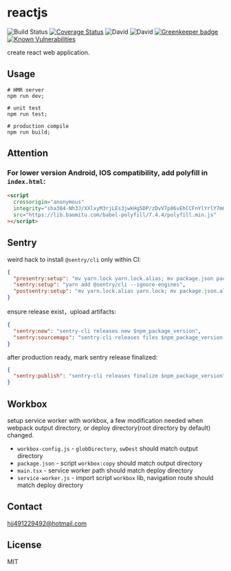 # reactjs

![Build Status](https://img.shields.io/travis/coco-template/reactjs/master.svg?style=flat)
[![Coverage Status](https://coveralls.io/repos/github/coco-template/reactjs/badge.svg?branch=master)](https://coveralls.io/github/coco-template/reactjs?branch=master)
![David](https://img.shields.io/david/coco-template/reactjs.svg)
![David](https://img.shields.io/david/dev/coco-template/reactjs.svg)
[![Greenkeeper badge](https://badges.greenkeeper.io/coco-template/reactjs.svg)](https://greenkeeper.io/)
[![Known Vulnerabilities](https://snyk.io//test/github/coco-template/reactjs/badge.svg?targetFile=package.json)](https://snyk.io//test/github/coco-template/reactjs?targetFile=package.json)

create react web application.

## Usage

```shell
# HMR server
npm run dev;

# unit test
npm run test;

# production compile
npm run build;
```

## Attention

### For lower version Android, IOS compatibility, add polyfill in `index.html`:

```html
<script
  crossorigin="anonymous"
  integrity="sha384-Nh3J/XXlxyM3rjLEs3jwkHg5DP/zDvV7p86vEhCCFnYlYrlY7mGzUxRKm+oProPB"
  src="https://lib.baomitu.com/babel-polyfill/7.4.4/polyfill.min.js"
></script>
```

## Sentry

weird hack to install `@sentry/cli` only within CI:

```json
{
  "presentry:setup": "mv yarn.lock yarn.lock.alias; mv package.json package.json.alias",
  "sentry:setup": "yarn add @sentry/cli --ignore-engines",
  "postsentry:setup": "mv yarn.lock.alias yarn.lock; mv package.json.alias package.json"
}
```

ensure release exist，upload artifacts:

```json
{
  "sentry:new": "sentry-cli releases new $npm_package_version",
  "sentry:sourcemaps": "sentry-cli releases files $npm_package_version upload-sourcemaps dist/client/static/script --url-prefix '~/27fc6300/static/script' --validate --no-rewrite"
}
```

after production ready, mark sentry release finalized:

```json
{
  "sentry:publish": "sentry-cli releases finalize $npm_package_version"
}
```

## Workbox

setup service worker with workbox, a few modification needed when webpack output directory, or deploy directory(root directory by default) changed.

+ `workbox-config.js` - `globDirectory`, `swDest` should match output directory
+ `package.json` - script `workbox:copy` should match output directory
+ `main.tsx` - service worker path should match deploy directory
+ `service-worker.js` - import script `workbox` lib, navigation route should match deploy directory

## Contact

hjj491229492@hotmail.com

## License

MIT
